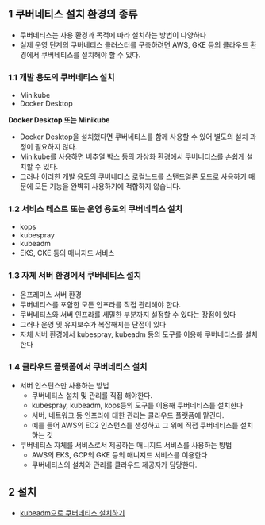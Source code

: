 ## 1 쿠버네티스 설치 환경의 종류

* 쿠버네티스는 사용 환경과 목적에 따라 설치하는 방법이 다양하다
* 실제 운영 단계의 쿠버네티스 클러스터를 구축하려면 AWS, GKE 등의 클라우드 환경에서 쿠버네티스를 설치해야 할 수 있다.



### 1.1 개발 용도의 쿠버네티스 설치

* Minikube
* Docker Desktop



**Docker Desktop 또는 Minikube**

- Docker Desktop을 설치했다면 쿠버네티스를 함께 사용할 수 있어 별도의 설치 과정이 필요하지 않다.
- Minikube를 사용하면 버추얼 박스 등의 가상화 환경에서 쿠버네티스를 손쉽게 설치할 수 있다.
- 그러나 이러한 개발 용도의 쿠버네티스 로컬노드를 스탠드얼론 모드로 사용하기 때문에 모든 기능을 완벽히 사용하기에 적합하지 않습니다.



### 1.2 서비스 테스트 또는 운영 용도의 쿠버네티스 설치

* kops
* kubespray
* kubeadm
* EKS, CKE 등의 매니지드 서비스



### 1.3 자체 서버 환경에서 쿠버네티스 설치

* 온프레미스 서버 환경
* 쿠버네티스를 포함한 모든 인프라를 직접 관리해야 한다.
* 쿠버네티스와 서버 인프라를 세밀한 부분까지 설정할 수 있다는 장점이 있다
* 그러나 운영 및 유지보수가 복잡해지는 단점이 있다
* 자체 서버 환경에서 kubespray, kubeadm 등의 도구를 이용해 쿠버네티스를 설치한다



### 1.4 클라우드 플랫폼에서 쿠버네티스 설치

* 서버 인스턴스만 사용하는 방법
  * 쿠버네티스 설치 및 관리를 직접 해야한다.
  * kubespray, kubeadm, kops등의 도구를 이용해 쿠버네티스를 설치한다
  * 서버, 네트워크 등 인프라에 대한 관리는 클라우드 플랫폼에 맡긴다.
  * 예를 들어 AWS의 EC2 인스턴스를 생성하고 그 위에 직접 쿠버네티스를 설치하는 것
* 쿠버네티스 자체를 서비스로서 제공하는 매니지드 서비스를 사용하는 방법
  * AWS의 EKS, GCP의 GKE 등의 매니지드 서비스를 이용한다
  * 쿠버네티스의 설치와 관리를 클라우드 제공자가 담당한다.



## 2 설치

*  [kubeadm으로 쿠버네티스 설치하기](kubeadm.md) 